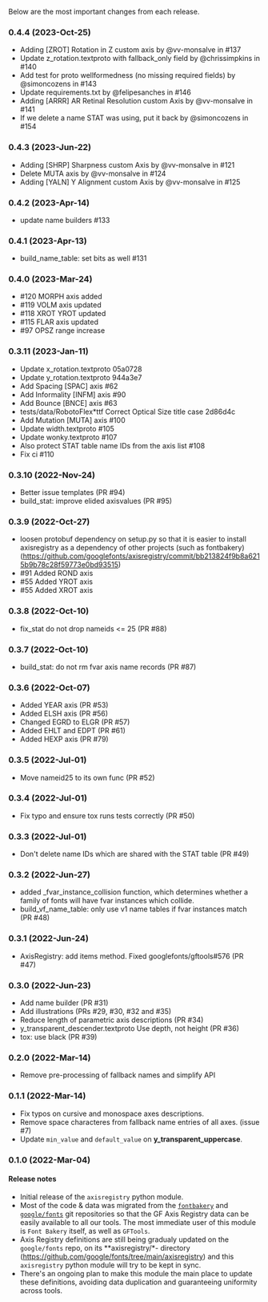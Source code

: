 Below are the most important changes from each release.

### 0.4.4 (2023-Oct-25)

- Adding [ZROT] Rotation in Z custom axis by @vv-monsalve in #137
- Update z_rotation.textproto with fallback_only field by @chrissimpkins in #140
- Add test for proto wellformedness (no missing required fields) by @simoncozens in #143
- Update requirements.txt by @felipesanches in #146
- Adding [ARRR] AR Retinal Resolution custom Axis by @vv-monsalve in #141
- If we delete a name STAT was using, put it back by @simoncozens in #154

### 0.4.3 (2023-Jun-22)
  - Adding [SHRP] Sharpness custom Axis by @vv-monsalve in #121
  - Delete MUTA axis by @vv-monsalve in #124
  - Adding [YALN] Y Alignment custom Axis by @vv-monsalve in #125

### 0.4.2 (2023-Apr-14)
  - update name builders #133

### 0.4.1 (2023-Apr-13)
  - build_name_table: set bits as well #131

### 0.4.0 (2023-Mar-24)
  - #120 MORPH axis added
  - #119 VOLM axis updated
  - #118 XROT YROT updated
  - #115 FLAR axis updated
  - #97 OPSZ range increase

### 0.3.11 (2023-Jan-11)
  - Update x_rotation.textproto 05a0728
  - Update y_rotation.textproto 944a3e7
  - Add Spacing [SPAC] axis #62
  - Add Informality [INFM] axis #90
  - Add Bounce [BNCE] axis #63
  - tests/data/RobotoFlex*ttf Correct Optical Size title case 2d86d4c
  - Add Mutation [MUTA] axis #100
  - Update width.textproto #105
  - Update wonky.textproto #107
  - Also protect STAT table name IDs from the axis list #108
  - Fix ci #110

### 0.3.10 (2022-Nov-24)
  - Better issue templates (PR #94)
  - build_stat: improve elided axisvalues (PR #95)

### 0.3.9 (2022-Oct-27)
  - loosen protobuf dependency on setup.py so that it is easier to install axisregistry as a dependency of other projects (such as fontbakery) (https://github.com/googlefonts/axisregistry/commit/bb213824f9b8a6215b9b78c28f59773e0bd93515)
  - #91 Added ROND axis
  - #55 Added YROT axis
  - #55 Added XROT axis

### 0.3.8 (2022-Oct-10)
  - fix_stat do not drop nameids <= 25 (PR #88)

### 0.3.7 (2022-Oct-10)
  - build_stat: do not rm fvar axis name records (PR #87)

### 0.3.6 (2022-Oct-07)
  - Added YEAR axis (PR #53)
  - Added ELSH axis (PR #56)
  - Changed EGRD to ELGR (PR #57)
  - Added EHLT and EDPT (PR #61)
  - Added HEXP axis (PR #79)

### 0.3.5 (2022-Jul-01)
  - Move nameid25 to its own func (PR #52)

### 0.3.4 (2022-Jul-01)
  - Fix typo and ensure tox runs tests correctly (PR #50)


### 0.3.3 (2022-Jul-01)
  - Don't delete name IDs which are shared with the STAT table (PR #49)


### 0.3.2 (2022-Jun-27)
  - added _fvar_instance_collision function, which determines whether a family of fonts will have fvar instances which collide.	
  - build_vf_name_table: only use v1 name tables if fvar instances match (PR #48)


### 0.3.1 (2022-Jun-24)
  - AxisRegistry: add items method. Fixed googlefonts/gftools#576 (PR #47)


### 0.3.0 (2022-Jun-23)
  - Add name builder (PR #31)
  - Add illustrations (PRs #29, #30, #32 and #35)
  - Reduce length of parametric axis descriptions (PR #34)
  - y_transparent_descender.textproto Use depth, not height (PR #36)
  - tox: use black (PR #39)


### 0.2.0 (2022-Mar-14)
  - Remove pre-processing of fallback names and simplify API


### 0.1.1 (2022-Mar-14)
  - Fix typos on cursive and monospace axes descriptions.
  - Remove space characteres from fallback name entries of all axes. (issue #7)
  - Update `min_value` and `default_value` on **y_transparent_uppercase**.


### 0.1.0 (2022-Mar-04)
#### Release notes
  - Initial release of the `axisregistry` python module.
  - Most of the code & data was migrated from the [`fontbakery`](https://github.com/googlefonts/fontbakery/) and [`google/fonts`](https://github.com/google/fonts/) git repositories so that the GF Axis Registry data can be easily available to all our tools. The most immediate user of this module is `Font Bakery` itself, as well as `GFTools`.
  - Axis Registry definitions are still being gradualy updated on the `google/fonts` repo, on its **axisregistry/*- directory (https://github.com/google/fonts/tree/main/axisregistry) and this `axisregistry` python module will try to be kept in sync.
  - There's an ongoing plan to make this module the main place to update these definitions, avoiding data duplication and guaranteeing uniformity across tools.
